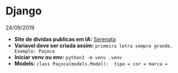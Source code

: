 # Django

24/09/2019

- **Site de dividas publicas em IA:** <a href="https://serenata.ai/">Serenata</a>
- **Variavel deve ser criada assim:** `primeira letra sempre grande. Exemplo: Paçoca`
- **Iniciar venv ou env:** `python3 -m venv .venv`
- **Models:** 
`class Paçoca(models.Model): 
tipo =
cor =
marca = `

